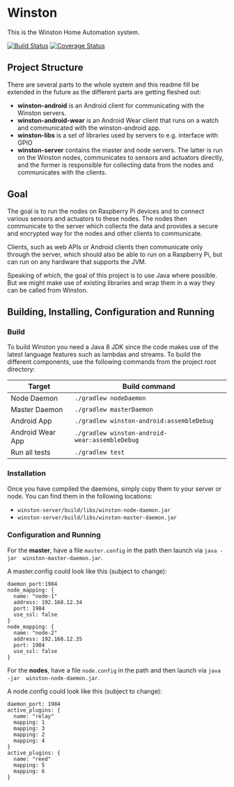 # Winston
This is the Winston Home Automation system.

[![Build Status](https://travis-ci.org/shaeberling/winston.svg)](https://travis-ci.org/shaeberling/winston)
[![Coverage Status](https://coveralls.io/repos/shaeberling/winston/badge.svg?branch=master)](https://coveralls.io/r/shaeberling/winston?branch=master)

## Project Structure
There are several parts to the whole system and this readme fill be extended
in the future as the different parts are getting fleshed out:

 * **winston-android** is an Android client for communicating with the Winston servers.
 * **winston-android-wear** is an Android Wear client that runs on a watch and communicated with 
 the winston-android app.
 * **winston-libs** is a set of libraries used by servers to e.g. interface with GPIO
 * **winston-server** contains the master and node servers. The latter is run on the Winston nodes,
 communicates to sensors and actuators directly, and the former is responsible for collecting data
 from the nodes and communicates with the clients.

## Goal
The goal is to run the nodes on Raspberry Pi devices and to connect various
sensors and actuators to these nodes. The nodes then communicate to the
server which collects the data and provides a secure and encrypted way
for the nodes and other clients to communicate.

Clients, such as web APIs or Android clients then communicate only through the
server, which should also be able to run on a Raspberry Pi, but can run on any
hardware that supports the JVM.

Speaking of which, the goal of this project is to use Java where possible. But we
might make use of existing libraries and wrap them in a way they can be called
from Winston.

## Building, Installing, Configuration and Running
### Build
To build Winston you need a Java 8 JDK since the code makes use of the latest language features 
such as lambdas and streams. 
To build the different components, use the following commands from the 
project root directory:


Target | Build command
--- | --- 
Node Daemon |  `./gradlew nodeDaemon` 
Master Daemon |  `./gradlew masterDaemon` 
Android App |  `./gradlew winston-android:assembleDebug` 
Android Wear App |  `./gradlew winston-android-wear:assembleDebug` 
Run all tests | `./gradlew test`

### Installation
Once you have compiled the daemons, simply copy them to your server or node. You can find them in
 the following locations:
 
- `winston-server/build/libs/winston-node-daemon.jar` 
- `winston-server/build/libs/winston-master-daemon.jar` 


### Configuration and Running
For the **master**, have a file `master.config` in the path then launch via `java -jar 
winston-master-daemon.jar`.

A master.config could look like this (subject to change):
```
daemon_port:1984
node_mapping: {
  name: "node-1"
  address: 192.168.12.34
  port: 1984
  use_ssl: false
}
node_mapping: {
  name: "node-2"
  address: 192.168.12.35
  port: 1984
  use_ssl: false
}
```

For the **nodes**, have a file `node.config` in the path and then launch via `java -jar 
winston-node-daemon.jar`.

A node.config could look like this (subject to change):
```
daemon_port: 1984
active_plugins: {
  name: "relay"
  mapping: 1
  mapping: 3
  mapping: 2
  mapping: 4
}
active_plugins: {
  name: "reed"
  mapping: 5
  mapping: 6
}
```

